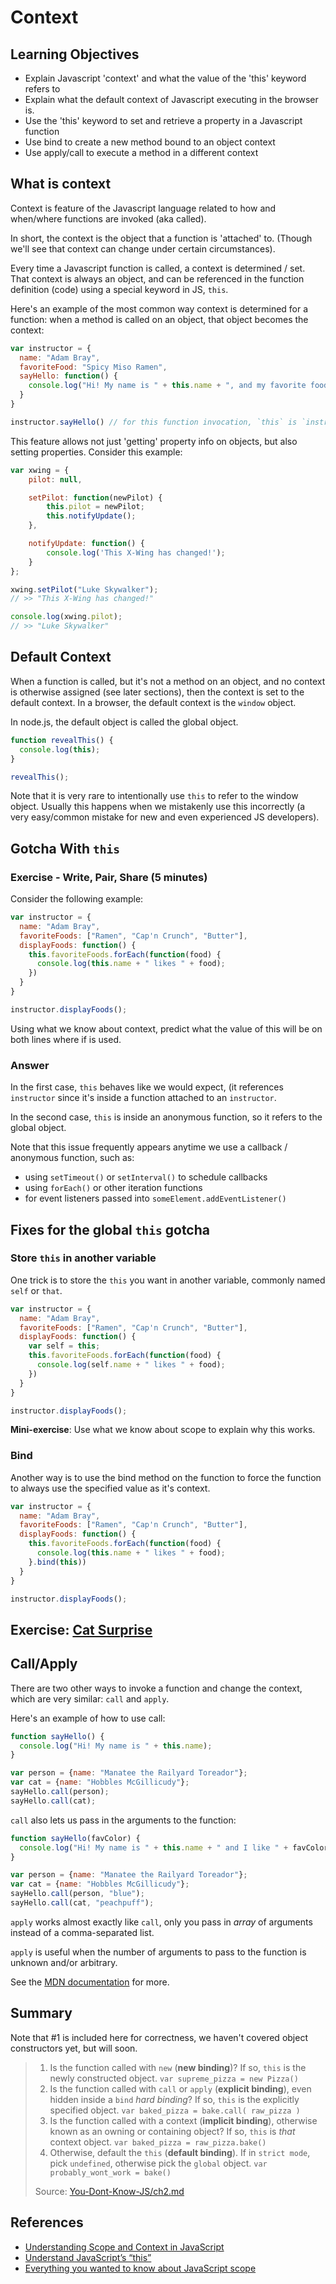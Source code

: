 # Context

## Learning Objectives

- Explain Javascript 'context' and what the value of the 'this' keyword refers to
- Explain what the default context of Javascript executing in the browser is.
- Use the 'this' keyword to set and retrieve a property in a Javascript function
- Use bind to create a new method bound to an object context
- Use apply/call to execute a method in a different context

## What is context

Context is feature of the Javascript language related to how and when/where
functions are invoked (aka called).

In short, the context is the object that a function is 'attached' to. (Though
we'll see that context can change under certain circumstances).

Every time a Javascript function is called, a context is determined / set. That
context is always an object, and can be referenced in the function definition
(code) using a special keyword in JS, `this`.

Here's an example of the most common way context is determined for a function:
when a method is called on an object, that object becomes the context:

```js
var instructor = {
  name: "Adam Bray",
  favoriteFood: "Spicy Miso Ramen",
  sayHello: function() {
    console.log("Hi! My name is " + this.name + ", and my favorite food is " + this.favoriteFood);
  }
}

instructor.sayHello() // for this function invocation, `this` is `instructor`
```

This feature allows not just 'getting' property info on objects, but also
setting properties. Consider this example:

```js
var xwing = {
    pilot: null,

    setPilot: function(newPilot) {
        this.pilot = newPilot;
        this.notifyUpdate();
    },

    notifyUpdate: function() {
        console.log('This X-Wing has changed!');
    }
};

xwing.setPilot("Luke Skywalker");
// >> "This X-Wing has changed!"

console.log(xwing.pilot);
// >> "Luke Skywalker"
```

## Default Context

When a function is called, but it's not a method on an object, and no context
is otherwise assigned (see later sections), then the context is set to the
default context. In a browser, the default context is the `window` object.

In node.js, the default object is called the global object.

```js
function revealThis() {
  console.log(this);
}

revealThis();
```

Note that it is very rare to intentionally use `this` to refer to the window
object. Usually this happens when we mistakenly use this incorrectly (a very
easy/common mistake for new and even experienced JS developers).

## Gotcha With `this`

### Exercise - Write, Pair, Share (5 minutes)

Consider the following example:

```js
var instructor = {
  name: "Adam Bray",
  favoriteFoods: ["Ramen", "Cap'n Crunch", "Butter"],
  displayFoods: function() {
    this.favoriteFoods.forEach(function(food) {
      console.log(this.name + " likes " + food);
    })
  }
}

instructor.displayFoods();
```

Using what we know about context, predict what the value of this will be on both
lines where if is used.

### Answer

In the first case, `this` behaves like we would expect, (it references
`instructor` since it's inside a function attached to an `instructor`.

In the second case, `this` is inside an anonymous function, so it refers to the
global object.

Note that this issue frequently appears anytime we use a callback / anonymous
function, such as:

* using `setTimeout()` or `setInterval()` to schedule callbacks
* using `forEach()` or other iteration functions
* for event listeners passed into `someElement.addEventListener()`

## Fixes for the global `this` gotcha

### Store `this` in another variable

One trick is to store the `this` you want in another variable, commonly named
`self` or `that`.

```js
var instructor = {
  name: "Adam Bray",
  favoriteFoods: ["Ramen", "Cap'n Crunch", "Butter"],
  displayFoods: function() {
    var self = this;
    this.favoriteFoods.forEach(function(food) {
      console.log(self.name + " likes " + food);
    })
  }
}

instructor.displayFoods();
```

**Mini-exercise**: Use what we know about scope to explain why this works.

### Bind

Another way is to use the bind method on the function to force the function to
always use the specified value as it's context.

```js
var instructor = {
  name: "Adam Bray",
  favoriteFoods: ["Ramen", "Cap'n Crunch", "Butter"],
  displayFoods: function() {
    this.favoriteFoods.forEach(function(food) {
      console.log(this.name + " likes " + food);
    }.bind(this))
  }
}

instructor.displayFoods();
```

## Exercise: [Cat Surprise](https://github.com/ga-wdi-exercises/cat-surprise)


## Call/Apply

There are two other ways to invoke a function and change the context, which are
very similar: `call` and `apply`.

Here's an example of how to use call:

```js
function sayHello() {
  console.log("Hi! My name is " + this.name);
}

var person = {name: "Manatee the Railyard Toreador"};
var cat = {name: "Hobbles McGillicudy"};
sayHello.call(person);
sayHello.call(cat);
```

`call` also lets us pass in the arguments to the function:

```js
function sayHello(favColor) {
  console.log("Hi! My name is " + this.name + " and I like " + favColor);
}

var person = {name: "Manatee the Railyard Toreador"};
var cat = {name: "Hobbles McGillicudy"};
sayHello.call(person, "blue");
sayHello.call(cat, "peachpuff");
```

`apply` works almost exactly like `call`, only you pass in *array* of arguments
instead of a comma-separated list.

`apply` is useful when the number of arguments to pass to the function is unknown
and/or arbitrary.

See the [MDN documentation](https://developer.mozilla.org/en-US/docs/Web/JavaScript/Reference/Global_Objects/Function/apply)
for more.

## Summary

Note that #1 is included here for correctness, we haven't covered object constructors yet, but will soon.

> 1. Is the function called with `new` (**new binding**)? If so, `this` is the newly constructed object.
>     `var supreme_pizza = new Pizza()`
> 2. Is the function called with `call` or `apply` (**explicit binding**), even hidden inside a `bind` *hard binding*? If so, `this` is the explicitly specified object.
>     `var baked_pizza = bake.call( raw_pizza )`
> 3. Is the function called with a context (**implicit binding**), otherwise known as an owning or containing object? If so, `this` is *that* context object.
>     `var baked_pizza = raw_pizza.bake()`
> 4. Otherwise, default the `this` (**default binding**). If in `strict mode`, pick `undefined`, otherwise pick the `global` object.
>     `var probably_wont_work = bake()`
>
> Source: [You-Dont-Know-JS/ch2.md](https://github.com/getify/You-Dont-Know-JS/blob/58dbf4f867be0d9c51dfc341765e4e4211608aa1/this%20&%20object%20prototypes/ch2.md)

## References

* [Understanding Scope and Context in JavaScript](http://ryanmorr.com/understanding-scope-and-context-in-javascript/)
* [Understand JavaScript’s “this”](http://javascriptissexy.com/understand-javascripts-this-with-clarity-and-master-it/)
* [Everything you wanted to know about JavaScript scope](http://toddmotto.com/everything-you-wanted-to-know-about-javascript-scope/)
